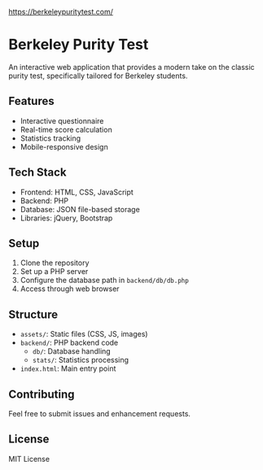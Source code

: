 https://berkeleypuritytest.com/

# Berkeley Purity Test

An interactive web application that provides a modern take on the classic purity test, specifically tailored for Berkeley students.

## Features

- Interactive questionnaire
- Real-time score calculation
- Statistics tracking
- Mobile-responsive design

## Tech Stack

- Frontend: HTML, CSS, JavaScript
- Backend: PHP
- Database: JSON file-based storage
- Libraries: jQuery, Bootstrap

## Setup

1. Clone the repository
2. Set up a PHP server
3. Configure the database path in `backend/db/db.php`
4. Access through web browser

## Structure

- `assets/`: Static files (CSS, JS, images)
- `backend/`: PHP backend code
  - `db/`: Database handling
  - `stats/`: Statistics processing
- `index.html`: Main entry point

## Contributing

Feel free to submit issues and enhancement requests.

## License

MIT License
